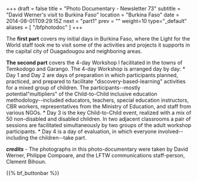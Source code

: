 +++
draft = false
title = "Photo Documentary - Newsletter 73"
subtitle = "David Werner's visit to Burkina Faso"
location = "Burkina Faso"
date = 2014-08-01T09:29:15Z
next = "part1"
prev = ""
weight=10
type="_default"
aliases = [ "/bfphotodoc" ]
+++

The **first part** covers my initial days in Burkina Faso, where the Light for the World staff took me to visit some of the activities and projects it supports in the capital city of Ouagadougou and neighboring areas. 

**The second part** covers the 4-day Workshop I facilitated in the towns of Temkodogo and Garango. The 4-day Workshop is arranged day by day:
     * Day 1 and Day 2 are days of preparation in which participants        planned, practiced, and prepared to facilitate "discovery-based-learning" activities for a mixed group of children. The participants--mostly potential"multipliers" of the Child-to-Child inclusive education methodology--included educators, teachers, special education instructors, CBR workers, representatives from the Ministry of Education, and staff from various NGOs. 
     * Day 3 is the key Child-to-Child event, realized with a mix of 50 non-disabled and disabled children. In two adjacent classrooms a pair of sessions are facilitated simultaneously by two groups of the adult workshop participants.
     * Day 4 is a day of evaluation, in which everyone involved--including the children--take part.
 
**_credits_**  -  The photographs in this photo-documentary were taken by David Werner, Philippe Compoare, and the LFTW communications staff-person, Clement Bihoun. 

{{% bf_buttonbar %}}





